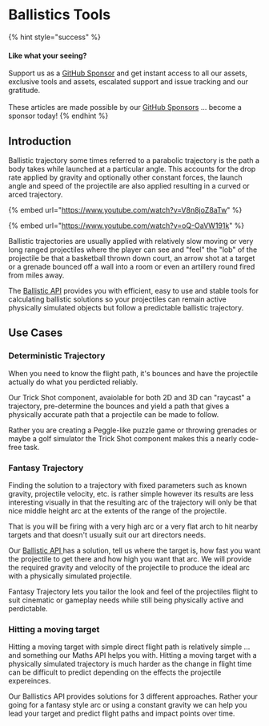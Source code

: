 # Ballistics Tools

{% hint style="success" %}
#### Like what your seeing?

Support us as a [GitHub Sponsor](../../../become-a-sponsor/) and get instant access to all our assets, exclusive tools and assets, escalated support and issue tracking and our gratitude.\
\
These articles are made possible by our [GitHub Sponsors](../../../become-a-sponsor/) ... become a sponsor today!
{% endhint %}

## Introduction

Ballistic trajectory some times referred to a parabolic trajectory is the path a body takes while launched at a particular angle. This accounts for the drop rate applied by gravity and optionally other constant forces, the launch angle and speed of the projectile are also applied resulting in a curved or arced trajectory.

{% embed url="https://www.youtube.com/watch?v=V8n8joZ8aTw" %}

{% embed url="https://www.youtube.com/watch?v=oQ-OaVW191k" %}

Ballistic trajectories are usually applied with relatively slow moving or very long ranged projectiles where the player can see and "feel" the "lob" of the projectile be that a basketball thrown down court, an arrow shot at a target or a grenade bounced off a wall into a room or even an artillery round fired from miles away.

The [Ballistic API](../api/ballistics.md) provides you with efficient, easy to use and stable tools for calculating ballistic solutions so your projectiles can remain active physically simulated objects but follow a predictable ballistic trajectory.

## Use Cases

### Deterministic Trajectory

When you need to know the flight path, it's bounces and have the projectile actually do what you perdicted reliably.

Our Trick Shot component, avaiolable for both 2D and 3D can "raycast" a trajectory, pre-determine the bounces and yield a path that gives a physically accurate path that a projectile can be made to follow.

Rather you are creating a Peggle-like puzzle game or throwing grenades or maybe a golf simulator the Trick Shot component makes this a nearly code-free task.

### Fantasy Trajectory

Finding the solution to a trajectory with fixed parameters such as known gravity, projectile velocity, etc. is rather simple however its results are less interesting visually in that the resulting arc of the trajectory will only be that nice middle height arc at the extents of the range of the projectile.

That is you will be firing with a very high arc or a very flat arch to hit nearby targets and that doesn't usually suit our art directors needs.

Our [Ballistic API ](../api/ballistics.md#fixed-time)has a solution, tell us where the target is, how fast you want the projectile to get there and how high you want that arc. We will provide the required gravity and velocity of the projectile to produce the ideal arc with a physically simulated projectile.

Fantasy Trajectory lets you tailor the look and feel of the projectiles flight to suit cinematic or gameplay needs while still being physically active and perdictable.

### Hitting a moving target

Hitting a moving target with simple direct flight path is relatively simple ... and something our Maths API helps you with. Hitting a moving target with a physically simulated trajectory is much harder as the change in flight time can be difficult to predict depending on the effects the projectile expereinces.

Our Ballistics API provides solutions for 3 different approaches. Rather your going for a fantasy style arc or using a constant gravity we can help you lead your target and predict flight paths and impact points over time.
